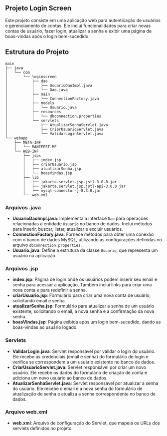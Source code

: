 ## Projeto Login Screen

Este projeto consiste em uma aplicação web para autenticação de usuários e gerenciamento de contas. Ele inclui funcionalidades para criar novas contas de usuário, fazer login, atualizar a senha e exibir uma página de boas-vindas após o login bem-sucedido.

## Estrutura do Projeto
```
main
├── java
│   └── com
│       └── loginscreen
│           ├── dao
│           │   ├── UsuarioDaoImpl.java
│           │   └── Dao.java
│           ├── main
│           │   └── ConnectionFactory.java
│           ├── models
│           │   └── Usuario.java
│           ├── resources
│           │   └── dbconnection.properties
│           └── servlets
│               ├── AtualizarSenhaServlet.java
│               ├── CriarUsuarioServlet.java
│               └── ValidarLoginServlet.java
└── webapp
    ├── META-INF
    │   └── MANIFEST.MF
    └── WEB-INF
        ├── jsps
        │   ├── index.jsp
        │   ├── criarUsuario.jsp
        |   ├── atualizarSenha.jsp
        │   └── boasVindas.jsp
        ├── lib
        │   ├── jakarta.servlet.jsp.jstl-3.0.0.jar
        │   ├── jakarta.servlet.jsp.jstl-api-3.0.0.jar
        │   └── mysql-connector-j-8.3.0.jar
        └── web.xml
```

### Arquivos .java

- **UsuarioDaoImpl.java**: Implementa a interface `Dao` para operações relacionadas à entidade `Usuario` no banco de dados. Inclui métodos para inserir, buscar, listar, atualizar e excluir usuários.
- **ConnectionFactory.java**: Fornece métodos para obter uma conexão com o banco de dados MySQL, utilizando as configurações definidas no arquivo `dbconnection.properties`.
- **Usuario.java**: Define a estrutura da classe `Usuario`, que representa um usuário na aplicação.

### Arquivos .jsp

- **index.jsp**: Página de login onde os usuários podem inserir seu email e senha para acessar a aplicação. Também inclui links para criar uma nova conta e para redefinir a senha.
- **criarUsuario.jsp**: Formulário para criar uma nova conta de usuário, solicitando email e senha.
- **atualizarSenha.jsp**: Formulário para atualizar a senha de um usuário existente, solicitando o email, a nova senha e a confirmação da nova senha.
- **boasVindas.jsp**: Página exibida após um login bem-sucedido, dando as boas-vindas ao usuário logado.

### Servlets

- **ValidarLogin.java**: Servlet responsável por validar o login do usuário. Ele recebe as credenciais (email e senha) do formulário de login e verifica se correspondem a um usuário existente no banco de dados.
- **CriarUsuarioServlet.java**: Servlet responsável por criar um novo usuário. Ele recebe os dados do formulário de criação de conta e adiciona um novo usuário ao banco de dados.
- **AtualizarSenhaServlet.java**: Servlet responsável por atualizar a senha do usuário. Ele recebe o email e a nova senha do formulário de atualização de senha e atualiza a senha correspondente no banco de dados.

### Arquivo web.xml

- **web.xml**: Arquivo de configuração do Servlet, que mapeia os URLs dos servlets definidos no projeto.
